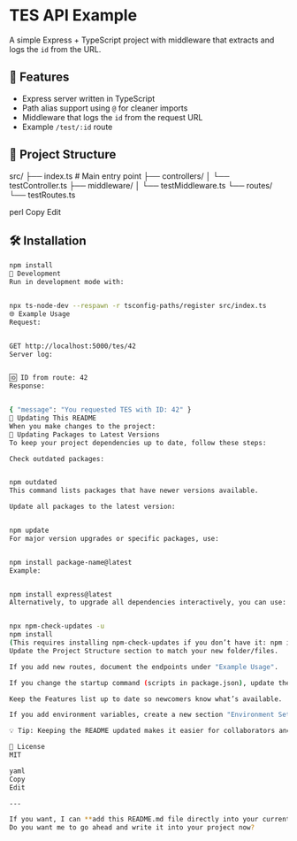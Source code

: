 # TES API Example

A simple Express + TypeScript project with middleware that extracts and logs the `id` from the URL.

## 🚀 Features
- Express server written in TypeScript
- Path alias support using `@` for cleaner imports
- Middleware that logs the `id` from the request URL
- Example `/test/:id` route

## 📂 Project Structure
src/
├── index.ts # Main entry point
├── controllers/
│ └── testController.ts
├── middleware/
│ └── testMiddleware.ts
└── routes/
└── testRoutes.ts

perl
Copy
Edit

## 🛠 Installation
```bash
npm install
📌 Development
Run in development mode with:


npx ts-node-dev --respawn -r tsconfig-paths/register src/index.ts
🌐 Example Usage
Request:


GET http://localhost:5000/tes/42
Server log:


🆔 ID from route: 42
Response:


{ "message": "You requested TES with ID: 42" }
🔄 Updating This README
When you make changes to the project:
🔄 Updating Packages to Latest Versions
To keep your project dependencies up to date, follow these steps:

Check outdated packages:


npm outdated
This command lists packages that have newer versions available.

Update all packages to the latest version:


npm update
For major version upgrades or specific packages, use:


npm install package-name@latest
Example:


npm install express@latest
Alternatively, to upgrade all dependencies interactively, you can use:


npx npm-check-updates -u
npm install
(This requires installing npm-check-updates if you don’t have it: npm install -g npm-check-updates)
Update the Project Structure section to match your new folder/files.

If you add new routes, document the endpoints under "Example Usage".

If you change the startup command (scripts in package.json), update the Development section.

Keep the Features list up to date so newcomers know what’s available.

If you add environment variables, create a new section "Environment Setup" with .env examples.

💡 Tip: Keeping the README updated makes it easier for collaborators and your future self to understand the project.

🧾 License
MIT

yaml
Copy
Edit

---

If you want, I can **add this README.md file directly into your current backend folder** so you can commit it with your code.  
Do you want me to go ahead and write it into your project now?